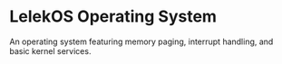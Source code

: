 # LelekOS Operating System
An operating system featuring memory paging, interrupt handling, and basic kernel services.
